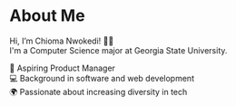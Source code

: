 # About Me

Hi, I’m Chioma Nwokedi! 👋🏾  
I'm a Computer Science major at Georgia State University.

🌟 Aspiring Product Manager  
💻 Background in software and web development  
🌍 Passionate about increasing diversity in tech
